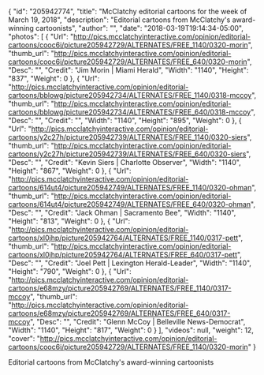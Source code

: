 {
  "id": "205942774",
  "title": "McClatchy editorial cartoons for the week of March 19, 2018",
  "description": "Editorial cartoons from McClatchy's award-winning cartoonists",
  "author": "",
  "date": "2018-03-19T19:14:34-05:00",
  "photos": [
    {
      "Url": "http://pics.mcclatchyinteractive.com/opinion/editorial-cartoons/cooc6i/picture205942729/ALTERNATES/FREE_1140/0320-morin",
      "thumb_url": "http://pics.mcclatchyinteractive.com/opinion/editorial-cartoons/cooc6i/picture205942729/ALTERNATES/FREE_640/0320-morin",
      "Desc": "",
      "Credit": "Jim Morin | Miami Herald",
      "Width": "1140",
      "Height": "837",
      "Weight": 0
    },
    {
      "Url": "http://pics.mcclatchyinteractive.com/opinion/editorial-cartoons/bblowg/picture205942734/ALTERNATES/FREE_1140/0318-mccoy",
      "thumb_url": "http://pics.mcclatchyinteractive.com/opinion/editorial-cartoons/bblowg/picture205942734/ALTERNATES/FREE_640/0318-mccoy",
      "Desc": "",
      "Credit": "",
      "Width": "1140",
      "Height": "895",
      "Weight": 0
    },
    {
      "Url": "http://pics.mcclatchyinteractive.com/opinion/editorial-cartoons/y2c27h/picture205942739/ALTERNATES/FREE_1140/0320-siers",
      "thumb_url": "http://pics.mcclatchyinteractive.com/opinion/editorial-cartoons/y2c27h/picture205942739/ALTERNATES/FREE_640/0320-siers",
      "Desc": "",
      "Credit": "Kevin Siers | Charlotte Observer",
      "Width": "1140",
      "Height": "867",
      "Weight": 0
    },
    {
      "Url": "http://pics.mcclatchyinteractive.com/opinion/editorial-cartoons/614ut4/picture205942749/ALTERNATES/FREE_1140/0320-ohman",
      "thumb_url": "http://pics.mcclatchyinteractive.com/opinion/editorial-cartoons/614ut4/picture205942749/ALTERNATES/FREE_640/0320-ohman",
      "Desc": "",
      "Credit": "Jack Ohman | Sacramento Bee",
      "Width": "1140",
      "Height": "813",
      "Weight": 0
    },
    {
      "Url": "http://pics.mcclatchyinteractive.com/opinion/editorial-cartoons/xl0jhp/picture205942764/ALTERNATES/FREE_1140/0317-pett",
      "thumb_url": "http://pics.mcclatchyinteractive.com/opinion/editorial-cartoons/xl0jhp/picture205942764/ALTERNATES/FREE_640/0317-pett",
      "Desc": "",
      "Credit": "Joel Pett | Lexington Herald-Leader",
      "Width": "1140",
      "Height": "790",
      "Weight": 0
    },
    {
      "Url": "http://pics.mcclatchyinteractive.com/opinion/editorial-cartoons/e68mzy/picture205942769/ALTERNATES/FREE_1140/0317-mccoy",
      "thumb_url": "http://pics.mcclatchyinteractive.com/opinion/editorial-cartoons/e68mzy/picture205942769/ALTERNATES/FREE_640/0317-mccoy",
      "Desc": "",
      "Credit": "Glenn McCoy | Belleville News-Democrat",
      "Width": "1140",
      "Height": "817",
      "Weight": 0
    }
  ],
  "videos": null,
  "weight": 12,
  "cover": "http://pics.mcclatchyinteractive.com/opinion/editorial-cartoons/cooc6i/picture205942729/ALTERNATES/FREE_1140/0320-morin"
}

Editorial cartoons from McClatchy's award-winning cartoonists

